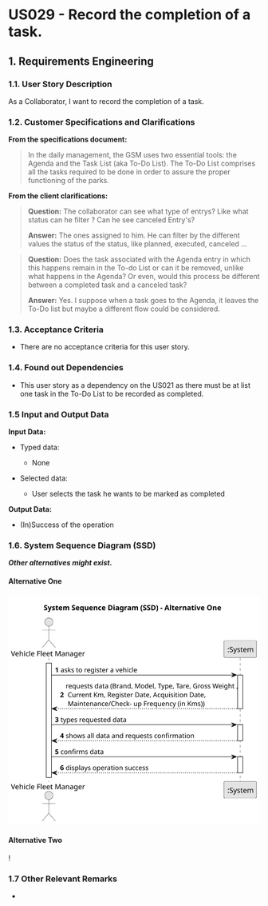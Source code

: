 # US029 - Record the completion of a task.

## 1. Requirements Engineering

### 1.1. User Story Description

As a Collaborator, I want to record the completion of a task.

### 1.2. Customer Specifications and Clarifications 

**From the specifications document:**

>	In the daily
management, the GSM uses two essential tools: the Agenda and the Task
List (aka To-Do List). The To-Do List comprises all the tasks required to
be done in order to assure the proper functioning of the parks.


**From the client clarifications:**

> **Question:** The collaborator can see what type of entrys? Like what status can he filter ? Can he see canceled Entry's?
>
> **Answer:** The ones assigned to him. He can filter by the different values the status of the status, like planned, executed, canceled ...

> **Question:** Does the task associated with the Agenda entry in which this happens remain in the To-do List or can it be removed, unlike what happens in the Agenda? Or even, would this process be different between a completed task and a canceled task?
>
> **Answer:** Yes. I suppose when a task goes to the Agenda, it leaves the To-Do list but maybe a different flow could be considered.

### 1.3. Acceptance Criteria

* There are no acceptance criteria for this user story.

### 1.4. Found out Dependencies

* This user story as a dependency on the US021 as there must be at list one task in the 
To-Do List to be recorded as completed.

### 1.5 Input and Output Data

**Input Data:**

* Typed data:
    * None
	
* Selected data:
    * User selects the task he wants to be marked as completed

**Output Data:**

* (In)Success of the operation

### 1.6. System Sequence Diagram (SSD)

**_Other alternatives might exist._**

#### Alternative One

![System Sequence Diagram - Alternative One](svg/us029-system-sequence-diagram-alternative-one.svg)

#### Alternative Two

!

### 1.7 Other Relevant Remarks

* 